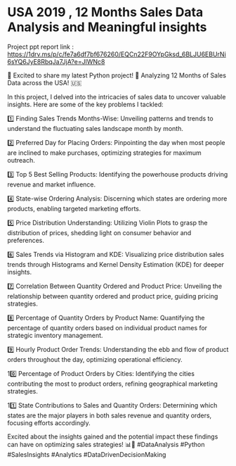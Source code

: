 # USA 2019 , 12 Months Sales Data Analysis and Meaningful insights
Project ppt report link : https://1drv.ms/p/c/fe7a6df7bf676260/EQCn22F9OYpGksd_6BLJU6EBUrNi6sYQ6JyE8RbqJa7JjA?e=JlWNc8

🚀 Excited to share my latest Python project! 🐍 Analyzing 12 Months of Sales Data across the USA! 🇺🇸

In this project, I delved into the intricacies of sales data to uncover valuable insights. Here are some of the key problems I tackled:

1️⃣ Finding Sales Trends Months-Wise: Unveiling patterns and trends to understand the fluctuating sales landscape month by month.

2️⃣ Preferred Day for Placing Orders: Pinpointing the day when most people are inclined to make purchases, optimizing strategies for maximum outreach.

3️⃣ Top 5 Best Selling Products: Identifying the powerhouse products driving revenue and market influence.

4️⃣ State-wise Ordering Analysis: Discerning which states are ordering more products, enabling targeted marketing efforts.

5️⃣ Price Distribution Understanding: Utilizing Violin Plots to grasp the distribution of prices, shedding light on consumer behavior and preferences.

6️⃣ Sales Trends via Histogram and KDE: Visualizing price distribution sales trends through Histograms and Kernel Density Estimation (KDE) for deeper insights.

7️⃣ Correlation Between Quantity Ordered and Product Price: Unveiling the relationship between quantity ordered and product price, guiding pricing strategies.

8️⃣ Percentage of Quantity Orders by Product Name: Quantifying the percentage of quantity orders based on individual product names for strategic inventory management.

9️⃣ Hourly Product Order Trends: Understanding the ebb and flow of product orders throughout the day, optimizing operational efficiency.

10️⃣ Percentage of Product Orders by Cities: Identifying the cities contributing the most to product orders, refining geographical marketing strategies.

11️⃣ State Contributions to Sales and Quantity Orders: Determining which states are the major players in both sales revenue and quantity orders, focusing efforts accordingly.

Excited about the insights gained and the potential impact these findings can have on optimizing sales strategies! 📊💼 #DataAnalysis #Python #SalesInsights #Analytics #DataDrivenDecisionMaking


